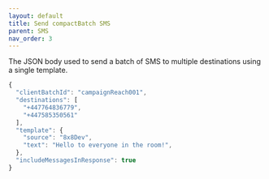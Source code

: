 ```yaml
---
layout: default
title: Send compactBatch SMS
parent: SMS
nav_order: 3
---
```


The JSON body used to send a batch of SMS to multiple destinations using a single template.

```js
{
  "clientBatchId": "campaignReach001",
  "destinations": [
    "+447764836779",
    "+447585350561"
  ],
  "template": {
    "source": "8x8Dev",
    "text": "Hello to everyone in the room!",
  },
  "includeMessagesInResponse": true
}
```
